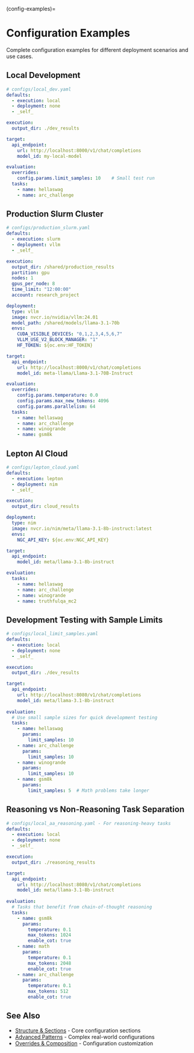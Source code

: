 (config-examples)=

# Configuration Examples

Complete configuration examples for different deployment scenarios and use cases.

## Local Development

```yaml
# configs/local_dev.yaml
defaults:
  - execution: local
  - deployment: none
  - _self_

execution:
  output_dir: ./dev_results

target:
  api_endpoint:
    url: http://localhost:8000/v1/chat/completions
    model_id: my-local-model

evaluation:
  overrides:
    config.params.limit_samples: 10    # Small test run
  tasks:
    - name: hellaswag
    - name: arc_challenge
```

## Production Slurm Cluster

```yaml
# configs/production_slurm.yaml
defaults:
  - execution: slurm
  - deployment: vllm
  - _self_

execution:
  output_dir: /shared/production_results
  partition: gpu
  nodes: 1
  gpus_per_node: 8
  time_limit: "12:00:00"
  account: research_project

deployment:
  type: vllm
  image: nvcr.io/nvidia/vllm:24.01
  model_path: /shared/models/llama-3.1-70b
  envs:
    CUDA_VISIBLE_DEVICES: "0,1,2,3,4,5,6,7"
    VLLM_USE_V2_BLOCK_MANAGER: "1"
    HF_TOKEN: ${oc.env:HF_TOKEN}

target:
  api_endpoint:
    url: http://localhost:8000/v1/chat/completions
    model_id: meta-llama/Llama-3.1-70B-Instruct

evaluation:
  overrides:
    config.params.temperature: 0.0
    config.params.max_new_tokens: 4096
    config.params.parallelism: 64
  tasks:
    - name: hellaswag
    - name: arc_challenge
    - name: winogrande
    - name: gsm8k
```

## Lepton AI Cloud

```yaml
# configs/lepton_cloud.yaml
defaults:
  - execution: lepton
  - deployment: nim
  - _self_

execution:
  output_dir: cloud_results

deployment:
  type: nim
  image: nvcr.io/nim/meta/llama-3.1-8b-instruct:latest
  envs:
    NGC_API_KEY: ${oc.env:NGC_API_KEY}

target:
  api_endpoint:
    model_id: meta/llama-3.1-8b-instruct

evaluation:
  tasks:
    - name: hellaswag
    - name: arc_challenge
    - name: winogrande
    - name: truthfulqa_mc2
```

## Development Testing with Sample Limits

```yaml
# configs/local_limit_samples.yaml  
defaults:
  - execution: local
  - deployment: none
  - _self_

execution:
  output_dir: ./dev_results

target:
  api_endpoint:
    url: http://localhost:8080/v1/chat/completions
    model_id: meta/llama-3.1-8b-instruct
    
evaluation:
  # Use small sample sizes for quick development testing
  tasks:
    - name: hellaswag
      params:
        limit_samples: 10
    - name: arc_challenge  
      params:
        limit_samples: 10
    - name: winogrande
      params:
        limit_samples: 10
    - name: gsm8k
      params:
        limit_samples: 5  # Math problems take longer
```

## Reasoning vs Non-Reasoning Task Separation

```yaml
# configs/local_aa_reasoning.yaml - For reasoning-heavy tasks
defaults:
  - execution: local
  - deployment: none
  - _self_

execution:
  output_dir: ./reasoning_results

target:
  api_endpoint:
    url: http://localhost:8080/v1/chat/completions
    model_id: meta/llama-3.1-8b-instruct
    
evaluation:
  # Tasks that benefit from chain-of-thought reasoning
  tasks:
    - name: gsm8k
      params:
        temperature: 0.1
        max_tokens: 1024
        enable_cot: true
    - name: math
      params:
        temperature: 0.1  
        max_tokens: 2048
        enable_cot: true
    - name: arc_challenge
      params:
        temperature: 0.1
        max_tokens: 512
        enable_cot: true
```

## See Also

- [Structure & Sections](structure.md) - Core configuration sections
- [Advanced Patterns](advanced.md) - Complex real-world configurations
- [Overrides & Composition](overrides.md) - Configuration customization
